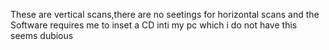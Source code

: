 These are vertical scans,there are no seetings for horizontal scans and the Software requires me to inset a CD inti my pc which i do not have 
this seems dubious
